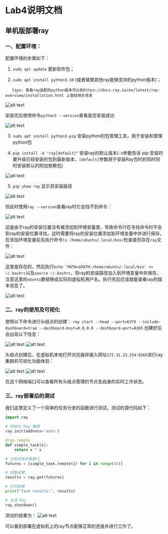 # Lab4说明文档
## 单机版部署ray
### 一、配置环境：
配置环境的步骤如下：
1. `sudo apt update` 更新软件包；
   
2. `sudo apt install python3.10` (或者替换其他ray能够支持的python版本)；
```
   tips: 查看ray适配的python版本可以到https://docs.ray.io/en/latest/ray-overview/installation.html 上查找相关信息
```
![alt text](./src/ray对应python版本.png)

安装完后使用命令`python3 --version`查看是否安装成功

![alt text](./src/检查python是否安装成功.png)

3. `sudo apt install python3-pip` 安装python的包管理工具，用于安装和管理python包
   
4. `pip install -U "ray[default]"` 安装ray的默认版本(`-U`参数告诉 pip 安装时要升级已经安装的包到最新版本，`[default]`参数用于安装Ray包时的同时同时安装默认的附加依赖包)

![alt text](./src/ray的安装成功.png)

5. `pip show ray` 显示其安装路径
   
 ![alt text](./src/ray路径.png)

 但此时使用`ray --version`查看ray时它会找不到命令：
 
 ![alt text](./src/找不到ray.png)
 
这是由于ray的安装位置没有被添加到环境变量里，导致命令行在寻找命令时不会到ray的安装位置寻找，这时需要将ray的安装位置添加到环境变量中并进行保存。
在添加环境变量前先执行命令`ls /home/ubuntu/.local/bin/`检查是否存在`ray`文件：

![alt text](./src/检查ray.png)

这里是存在的，然后执行`echo 'PATH=$PATH:/home/ubuntu/.local/bin' >> ~/.bashrc`以及`source ~/.bashrc`，将ray的安装路径加入到环境变量中并保存，注意这里的`ubuntu`要替换成实际的虚拟机用户名。执行完后应该就能查看ray的版本信息了。

![alt text](./src/查看ray的版本信息.png)

### 二、ray的使用及可视化
使用以下命令进行头结点的创建：
`ray start --head --port=6379 --include-dashboard=true --dashboard-host=0.0.0.0 --dashboard-port=8265`
创建好后会出现以下信息：

![alt text](./src/ray头结点创建输出信息1.png)
![alt text](./src/ray头结点创建输出信息2.png)

头结点创建后，在虚拟机本地打开浏览器并输入网址`172.31.23.254:8265`进行ray集群的可视化功能体验：

![alt text](./src/ray可视化界面1.png)
![alt text](./src/ray可视化界面2.png)

在这个网络端口可以查看所有头结点管理的节点及自身的实时工作状态。

### 三、ray部署后的测试
我们这里定义了一个简单的任务分发的函数进行测试，测试的源代码如下：
```py
import ray

# 初始化 Ray 集群
ray.init(address='auto')

@ray.remote
def simple_task(x):
    return x * x

# 分发任务到集群上
futures = [simple_task.remote(i) for i in range(10)]

# 收集结果
results = ray.get(futures)

# 打印结果
print("Task results:", results)

# 关闭 Ray
ray.shutdown()

```
测试的结果为：
![alt text](./src/ray测试结果.png)

可以看到部署在虚拟机上的ray节点能够正常的连接并进行工作了。
